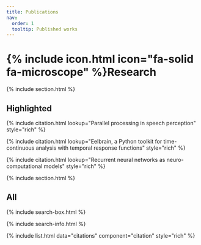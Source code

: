 ```yaml
---
title: Publications
nav:
  order: 1
  tooltip: Published works
---
```


# {% include icon.html icon="fa-solid fa-microscope" %}Research

{% include section.html %}

## Highlighted

{% include citation.html lookup="Parallel processing in speech perception" style="rich" %}

{% include citation.html lookup="Eelbrain, a Python toolkit for time-continuous analysis with temporal response functions" style="rich" %}

{% include citation.html lookup="Recurrent neural networks as neuro-computational models" style="rich" %}

{% include section.html %}

## All

{% include search-box.html %}

{% include search-info.html %}

{% include list.html data="citations" component="citation" style="rich" %}
